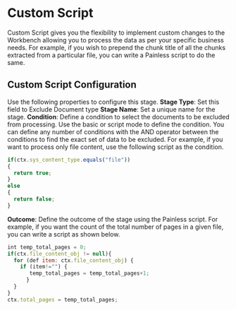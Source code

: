 # Custom Script

Custom Script gives you the flexibility to implement custom changes to the Workbench allowing you to process the data as per your specific business needs. For example, if you wish to prepend the chunk title of all the chunks extracted from a particular file, you can write a Painless script to do the same.

## Custom Script Configuration

Use the following properties to configure this stage.
**Stage Type**: Set this field to Exclude Document type
**Stage Name**: Set a unique name for the stage.
**Condition**: Define a condition to select the documents to be excluded from processing. Use the basic or script mode to define the condition. You can define any number of conditions with the AND operator between the conditions to find the exact set of data to be excluded. For example, if you want to process only file content, use the following script as the condition.

```javascript
if(ctx.sys_content_type.equals("file"))
{ 
  return true;
}
else 
{
  return false;
}
```

**Outcome**: Define the outcome of the stage using the Painless script. For example, if you want the count of the total number of pages in a given file, you can write a script as shown below.

```javascript
int temp_total_pages = 0;
if(ctx.file_content_obj != null){
  for (def item: ctx.file_content_obj) {
    if (item!="") {
       temp_total_pages = temp_total_pages+1;
      }
  }
}
ctx.total_pages = temp_total_pages;
```
